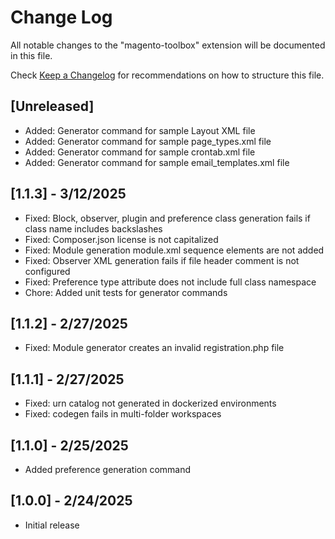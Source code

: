 # Change Log

All notable changes to the "magento-toolbox" extension will be documented in this file.

Check [Keep a Changelog](http://keepachangelog.com/) for recommendations on how to structure this file.

## [Unreleased]

- Added: Generator command for sample Layout XML file
- Added: Generator command for sample page_types.xml file
- Added: Generator command for sample crontab.xml file
- Added: Generator command for sample email_templates.xml file

## [1.1.3] - 3/12/2025

- Fixed: Block, observer, plugin and preference class generation fails if class name includes backslashes
- Fixed: Composer.json license is not capitalized
- Fixed: Module generation module.xml sequence elements are not added
- Fixed: Observer XML generation fails if file header comment is not configured
- Fixed: Preference type attribute does not include full class namespace
- Chore: Added unit tests for generator commands

## [1.1.2] - 2/27/2025

- Fixed: Module generator creates an invalid registration.php file

## [1.1.1] - 2/27/2025

- Fixed: urn catalog not generated in dockerized environments
- Fixed: codegen fails in multi-folder workspaces

## [1.1.0] - 2/25/2025

- Added preference generation command

## [1.0.0] - 2/24/2025

- Initial release
